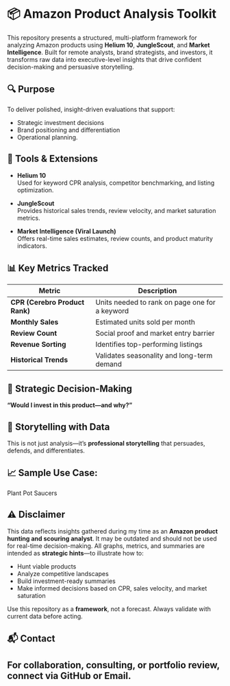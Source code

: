 # 📦 Amazon Product Analysis Toolkit

This repository presents a structured, multi-platform framework for analyzing Amazon products using **Helium 10**, **JungleScout**, and **Market Intelligence**. Built for remote analysts, brand strategists, and investors, it transforms raw data into executive-level insights that drive confident decision-making and persuasive storytelling.

## 🔍 Purpose

To deliver polished, insight-driven evaluations that support:
- Strategic investment decisions
- Brand positioning and differentiation
- Operational planning.

## 🧠 Tools & Extensions

- **Helium 10**  
  Used for keyword CPR analysis, competitor benchmarking, and listing optimization.

- **JungleScout**  
  Provides historical sales trends, review velocity, and market saturation metrics.

- **Market Intelligence (Viral Launch)**  
  Offers real-time sales estimates, review counts, and product maturity indicators.

## 📊 Key Metrics Tracked

| Metric                  | Description |
|------------------------|-------------|
| **CPR (Cerebro Product Rank)** | Units needed to rank on page one for a keyword |
| **Monthly Sales**      | Estimated units sold per month |
| **Review Count**       | Social proof and market entry barrier |
| **Revenue Sorting**    | Identifies top-performing listings |
| **Historical Trends**  | Validates seasonality and long-term demand |


## 🧠 Strategic Decision-Making
 
**“Would I invest in this product—and why?”**

## 📖 Storytelling with Data

This is not just analysis—it’s **professional storytelling** that persuades, defends, and differentiates.

## 📈 Sample Use Case: 
Plant Pot Saucers

## ⚠️ Disclaimer

This data reflects insights gathered during my time as an **Amazon product hunting and scouring analyst**. It may be outdated and should not be used for real-time decision-making. All graphs, metrics, and summaries are intended as **strategic hints**—to illustrate how to:
- Hunt viable products
- Analyze competitive landscapes
- Build investment-ready summaries
- Make informed decisions based on CPR, sales velocity, and market saturation

Use this repository as a **framework**, not a forecast. Always validate with current data before acting.

## 📬 Contact

For collaboration, consulting, or portfolio review, connect via GitHub or Email.
---

